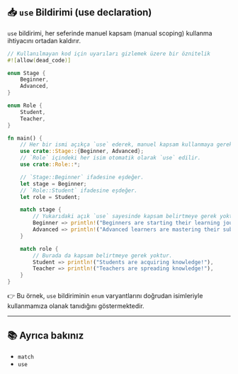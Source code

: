 ## 📥 `use` Bildirimi (use declaration)

`use` bildirimi, her seferinde manuel kapsam (manual scoping) kullanma ihtiyacını ortadan kaldırır.

```rust
// Kullanılmayan kod için uyarıları gizlemek üzere bir öznitelik
#![allow(dead_code)]

enum Stage {
    Beginner,
    Advanced,
}

enum Role {
    Student,
    Teacher,
}

fn main() {
    // Her bir ismi açıkça `use` ederek, manuel kapsam kullanmaya gerek kalmaz.
    use crate::Stage::{Beginner, Advanced};
    // `Role` içindeki her isim otomatik olarak `use` edilir.
    use crate::Role::*;

    // `Stage::Beginner` ifadesine eşdeğer.
    let stage = Beginner;
    // `Role::Student` ifadesine eşdeğer.
    let role = Student;

    match stage {
        // Yukarıdaki açık `use` sayesinde kapsam belirtmeye gerek yoktur.
        Beginner => println!("Beginners are starting their learning journey!"),
        Advanced => println!("Advanced learners are mastering their subjects..."),
    }

    match role {
        // Burada da kapsam belirtmeye gerek yoktur.
        Student => println!("Students are acquiring knowledge!"),
        Teacher => println!("Teachers are spreading knowledge!"),
    }
}
```

👉 Bu örnek, `use` bildiriminin `enum` varyantlarını doğrudan isimleriyle kullanmamıza olanak tanıdığını göstermektedir.

---

## 📚 Ayrıca bakınız

* `match`
* `use`
